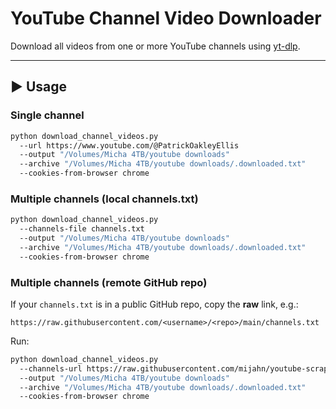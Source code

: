 # YouTube Channel Video Downloader

Download all videos from one or more YouTube channels using [yt-dlp](https://github.com/yt-dlp/yt-dlp).

---

## ▶️ Usage

### Single channel
```bash
python download_channel_videos.py
  --url https://www.youtube.com/@PatrickOakleyEllis
  --output "/Volumes/Micha 4TB/youtube downloads"
  --archive "/Volumes/Micha 4TB/youtube downloads/.downloaded.txt"
  --cookies-from-browser chrome
```

### Multiple channels (local channels.txt)
```bash
python download_channel_videos.py
  --channels-file channels.txt
  --output "/Volumes/Micha 4TB/youtube downloads"
  --archive "/Volumes/Micha 4TB/youtube downloads/.downloaded.txt"
  --cookies-from-browser chrome
```

### Multiple channels (remote GitHub repo)
If your `channels.txt` is in a public GitHub repo, copy the **raw** link, e.g.:

```
https://raw.githubusercontent.com/<username>/<repo>/main/channels.txt
```

Run:
```bash
python download_channel_videos.py
  --channels-url https://raw.githubusercontent.com/mijahn/youtube-scraper/main/channels.txt
  --output "/Volumes/Micha 4TB/youtube downloads"
  --archive "/Volumes/Micha 4TB/youtube downloads/.downloaded.txt"
  --cookies-from-browser chrome
```
